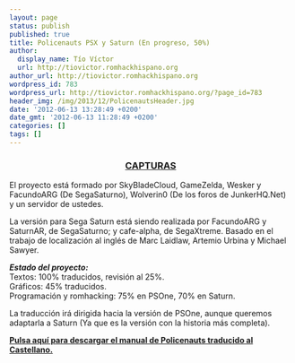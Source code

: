 ```yaml
---
layout: page
status: publish
published: true
title: Policenauts PSX y Saturn (En progreso, 50%)
author:
  display_name: Tío Víctor
  url: http://tiovictor.romhackhispano.org
author_url: http://tiovictor.romhackhispano.org
wordpress_id: 783
wordpress_url: http://tiovictor.romhackhispano.org/?page_id=783
header_img: /img/2013/12/PolicenautsHeader.jpg
date: '2012-06-13 13:28:49 +0200'
date_gmt: '2012-06-13 11:28:49 +0200'
categories: []
tags: []
---
```

<h3 style="text-align: center;"><strong><a href="http://tiovictor.romhackhispano.org/policenauts/capturas/">CAPTURAS</a></strong></h3>

El proyecto está formado por SkyBladeCloud, GameZelda, Wesker y FacundoARG (De SegaSaturno), 
Wolverin0 (De los foros de JunkerHQ.Net) y un servidor de ustedes.

La versión para Sega Saturn está siendo realizada por FacundoARG y SaturnAR, de SegaSaturno; 
y cafe-alpha, de SegaXtreme. Basado en el trabajo de localización al inglés de Marc Laidlaw, 
Artemio Urbina y Michael Sawyer.

_**Estado del proyecto:**_  
Textos: 100% traducidos, revisión al 25%.  
Gráficos: 45% traducidos.  
Programación y romhacking: 75% en PSOne, 70% en Saturn.

La traducción irá dirigida hacia la versión de PSOne, aunque queremos adaptarla a Saturn (Ya que es la versión con la historia más completa).

[**Pulsa aquí para descargar el manual de Policenauts traducido al 
Castellano.**](http://www.mediafire.com/download.php?fwc6b4ac966ycor)
